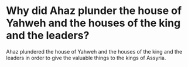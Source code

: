 # Why did Ahaz plunder the house of Yahweh and the houses of the king and the leaders?

Ahaz plundered the house of Yahweh and the houses of the king and the leaders in order to give the valuable things to the kings of Assyria. 